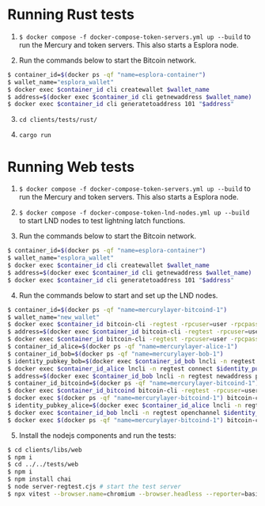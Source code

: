 # Running Rust tests

1. `$ docker compose -f docker-compose-token-servers.yml up --build` to run the Mercury and token servers. This also starts a Esplora node.

2. Run the commands below to start the Bitcoin network.

```bash
$ container_id=$(docker ps -qf "name=esplora-container")
$ wallet_name="esplora_wallet"
$ docker exec $container_id cli createwallet $wallet_name
$ address=$(docker exec $container_id cli getnewaddress $wallet_name)
$ docker exec $container_id cli generatetoaddress 101 "$address"
```

3. `cd clients/tests/rust/` 

4. `cargo run`

# Running Web tests

1. `$ docker compose -f docker-compose-token-servers.yml up --build` to run the Mercury and token servers. This also starts a Esplora node.

2. `$ docker compose -f docker-compose-token-lnd-nodes.yml up --build` to start LND nodes to test lightning latch functions.

3. Run the commands below to start the Bitcoin network.

```bash
$ container_id=$(docker ps -qf "name=esplora-container")
$ wallet_name="esplora_wallet"
$ docker exec $container_id cli createwallet $wallet_name
$ address=$(docker exec $container_id cli getnewaddress $wallet_name)
$ docker exec $container_id cli generatetoaddress 101 "$address"
```

4. Run the commands below to start and set up the LND nodes.

```bash
$ container_id=$(docker ps -qf "name=mercurylayer-bitcoind-1")
$ wallet_name="new_wallet"
$ docker exec $container_id bitcoin-cli -regtest -rpcuser=user -rpcpassword=pass createwallet $wallet_name
$ address=$(docker exec $container_id bitcoin-cli -regtest -rpcuser=user -rpcpassword=pass getnewaddress $wallet_name)
$ docker exec $container_id bitcoin-cli -regtest -rpcuser=user -rpcpassword=pass generatetoaddress 101 "$address"
$ container_id_alice=$(docker ps -qf "name=mercurylayer-alice-1")
$ container_id_bob=$(docker ps -qf "name=mercurylayer-bob-1")
$ identity_pubkey_bob=$(docker exec $container_id_bob lncli -n regtest getinfo | jq -r '.identity_pubkey')
$ docker exec $container_id_alice lncli -n regtest connect $identity_pubkey_bob@bob:9735
$ address=$(docker exec $container_id_bob lncli -n regtest newaddress p2wkh | jq -r '.address')
$ container_id_bitcoind=$(docker ps -qf "name=mercurylayer-bitcoind-1")
$ docker exec $container_id_bitcoind bitcoin-cli -regtest -rpcuser=user -rpcpassword=pass sendtoaddress $address 0.5
$ docker exec $(docker ps -qf "name=mercurylayer-bitcoind-1") bitcoin-cli -regtest -rpcuser=user -rpcpassword=pass -generate 6
$ identity_pubkey_alice=$(docker exec $container_id_alice lncli -n regtest getinfo | jq -r '.identity_pubkey')
$ docker exec $container_id_bob lncli -n regtest openchannel $identity_pubkey_alice 100000
$ docker exec $(docker ps -qf "name=mercurylayer-bitcoind-1") bitcoin-cli -regtest -rpcuser=user -rpcpassword=pass -generate 5
```


5. Install the nodejs components and run the tests:

```bash
$ cd clients/libs/web
$ npm i
$ cd ../../tests/web
$ npm i
$ npm install chai
$ node server-regtest.cjs # start the test server
$ npx vitest --browser.name=chromium --browser.headless --reporter=basic --disable-console-intercept
```
